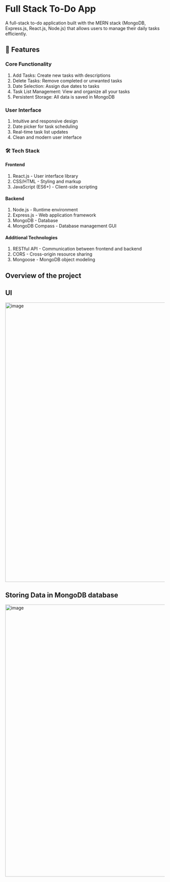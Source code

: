 # Full Stack To-Do App
A full-stack to-do application built with the MERN stack (MongoDB, Express.js, React.js, Node.js) that allows users to manage their daily tasks efficiently.
## 🚀 Features
### Core Functionality
1) Add Tasks: Create new tasks with descriptions
2) Delete Tasks: Remove completed or unwanted tasks
3) Date Selection: Assign due dates to tasks
4) Task List Management: View and organize all your tasks
5) Persistent Storage: All data is saved in MongoDB

### User Interface
1) Intuitive and responsive design
2) Date picker for task scheduling
3) Real-time task list updates
4) Clean and modern user interface

### 🛠️ Tech Stack
#### Frontend
1) React.js - User interface library
2) CSS/HTML - Styling and markup
3) JavaScript (ES6+) - Client-side scripting

#### Backend
1) Node.js - Runtime environment
2) Express.js - Web application framework
3) MongoDB - Database
4) MongoDB Compass - Database management GUI

#### Additional Technologies
1) RESTful API - Communication between frontend and backend
2) CORS - Cross-origin resource sharing
3) Mongoose - MongoDB object modeling

## Overview of the project 

## UI
<img width="1919" height="880" alt="image" src="https://github.com/user-attachments/assets/b5e1bf0f-1836-4a77-8b52-aabf1e4cf3ab" />


## Storing Data in MongoDB database 
<img width="1512" height="857" alt="image" src="https://github.com/user-attachments/assets/e93eb661-9ead-40f8-afc0-22b7a997e795" />
